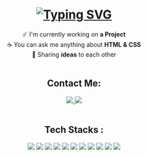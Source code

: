 <h1 align="center">
    <a href="https://git.io/typing-svg"><img src="https://readme-typing-svg.demolab.com?font=Righteous&size=35&pause=1000&color=F7F7F7&center=true&vCenter=true&width=500&height=70&lines=Hi+I'm+Angga+Pradita;Front+End+Developer" alt="Typing SVG" /></a>
</h1>

<div align="center">
   ☄️ I'm currently working on <b>a Project</b><br>
   ☕ You can ask me anything about <b>HTML & CSS</b><br>
   🤝 Sharing <b>ideas</b> to each other
</div>
<br>

<h2 align="center">Contact Me:</h2>
<div align="center">
    <a href="mailto:anjayp271@gmail.com">
        <img src="https://img.shields.io/badge/Gmail-D14836?style=for-the-badge&logo=gmail&logoColor=white"/>
    </a>
    <a href="https://www.instagram.com/kuuruel/">
        <img src="https://img.shields.io/badge/Instagram-E4405F?style=for-the-badge&logo=instagram&logoColor=white"/>
    </a>
</div>
<br>

<h2 align="center">Tech Stacks : </h2>
<div align="center">
    <img src="https://img.shields.io/badge/HTML5-E34F26?style=for-the-badge&logo=html5&logoColor=white"/>
    <img src="https://img.shields.io/badge/CSS3-1572B6?style=for-the-badge&logo=css3&logoColor=white"/>
    <img src="https://img.shields.io/badge/PHP-777BB4?style=for-the-badge&logo=php&logoColor=white"/>
    <img src="https://img.shields.io/badge/Laravel-FF2D20?style=for-the-badge&logo=laravel&logoColor=white"/>
    <img src="https://img.shields.io/badge/GitHub-100000?style=for-the-badge&logo=github&logoColor=white"/>
    <img src="https://img.shields.io/badge/GIT-E44C30?style=for-the-badge&logo=git&logoColor=white"/>
    <img src="https://img.shields.io/badge/React-%2320232a.svg?logo=react&logoColor=%2361dafb&style=for-the-badge"/>
    <img src="https://img.shields.io/badge/tailwindcss-%2338b2ac.svg?logo=tailwind-css&logoColor=white&style=for-the-badge"/>
    <img src="https://img.shields.io/badge/Windows-0078D6?style=for-the-badge&logo=windows&logoColor=white"/>
    <img src="https://img.shields.io/badge/MySQL-005C84?style=for-the-badge&logo=mysql&logoColor=white"/>
    <img src="https://img.shields.io/badge/C%2B%2B-00599C?style=for-the-badge&logo=c%2B%2B&logoColor=white"/>
</div>
